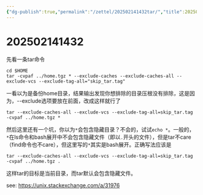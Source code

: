 ```yaml
---
{"dg-publish":true,"permalink":"/zettel/202502141432tar/","title":202502141432,"tags":["tar","备份"]}
---
```



# 202502141432

先看一条tar命令

	cd $HOME
	tar -cvpaf ../home.tgz * --exclude-caches --exclude-caches-all --exclude-vcs --exclude-tag-all="skip_tar.tag"

一看以为是备份home目录，结果输出发现你想排除的目录压根没有排除，这是因为，--exclude选项要放在前面，改成这样就行了

	tar --exclude-caches-all --exclude-vcs --exclude-tag-all=skip_tar.tag -cvpaf ../home.tgz *

然后这里还有一个坑，你以为`*`会包含隐藏目录？不会的，试试`echo *`。一般的，`*`在ls命令和bash展开中不会包含隐藏文件（即以`.`开头的文件），但是tar不care（find命令也不care），但这里写的`*`其实是bash展开。正确写法应该是

	tar --exclude-caches-all --exclude-vcs --exclude-tag-all=skip_tar.tag -cvpaf ../home.tgz .

这样tar的目标是当前目录，而tar默认会包含隐藏文件。

see: https://unix.stackexchange.com/a/31976